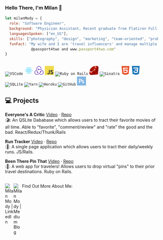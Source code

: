 ### Hello There, I'm Milan 👋
  
```javascript
let milanMody = {
  role: "Software Engineer",
  background: "Physician Assistant, Recent graduate from Flatiron Full-Stack Software Engineering School",
  languagesSpoken: ["en_US"],
  skills: ["photography", "design", "marketing", "team-oriented", "problem-solving", "leadership"],
  funFact: "My wife and I are 'travel influencers' and manage multiple social media platforms
            @passport4two and www.passport4two.com"
}
```

<br />
<code><img height="30" src="https://upload.wikimedia.org/wikipedia/commons/thumb/9/9a/Visual_Studio_Code_1.35_icon.svg/512px-Visual_Studio_Code_1.35_icon.svg.png" alt="VSCode"></code>
<code><img height="30" src="https://raw.githubusercontent.com/github/explore/80688e429a7d4ef2fca1e82350fe8e3517d3494d/topics/react/react.png" alt="React"></code>
<code><img height="30" src="https://raw.githubusercontent.com/devicons/devicon/0e565980d0a51fe7736bb090fb394659febfbe58/icons/redux/redux-original.svg" alt="Redux"></code>
<code><img height="30" src="https://raw.githubusercontent.com/github/explore/80688e429a7d4ef2fca1e82350fe8e3517d3494d/topics/javascript/javascript.png" alt="JavaScript"></code>
<code><img height="30" src="https://image.pngaaa.com/154/4122154-middle.png" alt="Ruby on Rails"></code>
<code><img height="30" src="https://raw.githubusercontent.com/github/explore/80688e429a7d4ef2fca1e82350fe8e3517d3494d/topics/ruby/ruby.png" alt="Ruby"></code>
<code><img height="30" src="https://www.pngfind.com/pngs/m/379-3795799_sinatra-logo-png-svg-freebie-supply-ruby-sinatra.png" alt="Sinatra"></code>
<code><img height="30" src="https://raw.githubusercontent.com/devicons/devicon/0e565980d0a51fe7736bb090fb394659febfbe58/icons/html5/html5-plain.svg" alt="HTML5"></code>
<code><img height="30" src="https://raw.githubusercontent.com/devicons/devicon/0e565980d0a51fe7736bb090fb394659febfbe58/icons/css3/css3-plain.svg" alt="CSS3"></code>
<code><img height="30" src="https://upload.wikimedia.org/wikipedia/commons/thumb/9/97/Sqlite-square-icon.svg/1200px-Sqlite-square-icon.svg.png" alt="SQLite"></code>
<code><img height="30" src="https://cdn.iconscout.com/icon/free/png-256/yarn-2752015-2284832.png" alt="Yarn"></code>
<code><img height="30" src="https://cdn-icons-png.flaticon.com/512/873/873120.png" alt="Heroku"></code>
<code><img height="30" src="https://upload.wikimedia.org/wikipedia/commons/thumb/9/91/Octicons-mark-github.svg/2048px-Octicons-mark-github.svg.png" alt="GitHub"></code>
<code><img height="30" src="https://raw.githubusercontent.com/devicons/devicon/0e565980d0a51fe7736bb090fb394659febfbe58/icons/photoshop/photoshop-plain.svg" alt="Adobe Photoshop"></code> 


<br />
  
 ## :computer: Projects
  <strong>Everyone's A Critic</strong> [Video](https://youtu.be/GtdXcHHpitU) · [Repo](https://github.com/milanmody20/react-movie-app-frontend)
  <br />
  :🎬: An QSLite Dababase which allows users to tract their favorite movies of all time. Able to "favorite", "comment/review" and "rate" the good and the bad. React/Redux/Thunk/Rails
  
  <strong>Run Tracker</strong> [Video](https://youtu.be/nXp5uN4iIRc) · [Repo](https://github.com/milanmody20/run_app_frontend.git)
  <br />
  :👟: A single page application which allows users to tract their daily/weekly runs. JS/Rails.
  
  <strong>Been There Pin That</strong> [Video](https://youtu.be/LcZQjl4w_FA) · [Repo](https://github.com/milanmody20/BeenThereDoneThat)
  <br />
  :📍: A web app for travelers! Allows users to drop virtual "pins" to their prior travel destinations. Ruby on Rails.

<br/>
Find Out More About Me:

<a href="https://www.linkedin.com/in/milanmody">
  <img align="left" alt="Milan Mody | LinkedIn" width="28px" src="https://cdn-icons-png.flaticon.com/512/174/174857.png" />
</a>
<a href="https://medium.com/@milanmody20">
 <img align="left" alt="Milan Mody | Medium Blog" width="28px" src="https://cdn.iconscout.com/icon/free/png-256/medium-3855923-3201557.png" />
</a>
  